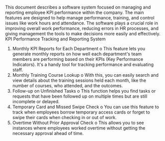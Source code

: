 This document describes a software system focused on managing and reporting employee KPI performance within the company. The main features are designed to help manage performance, training, and control issues like work hours and attendance.
The software plays a crucial role in improving overall work performance, reducing errors in HR processes, and giving management the tools to make decisions more easily and effectively.
KPI Performance Tracking and Reporting System
1.	Monthly KPI Reports for Each Department
o	This feature lets you generate monthly reports on how well each department's team members are performing based on their KPIs (Key Performance Indicators). It's a handy tool for tracking performance and evaluating staff.
2.	Monthly Training Course Lookup
o	With this, you can easily search and view details about the training sessions held each month, like the number of courses, who attended, and the outcomes.
3.	Follow-up on Unfinished Tasks
o	This function helps you find tasks or requests that have been followed up on multiple times but are still incomplete or delayed.
4.	Temporary Card and Missed Swipe Check
o	You can use this feature to track when employees borrow temporary access cards or forget to swipe their cards when checking in or out of work.
5.	Overtime Without Prior Approval Check
o	This allows you to see instances where employees worked overtime without getting the necessary approval ahead of time.
